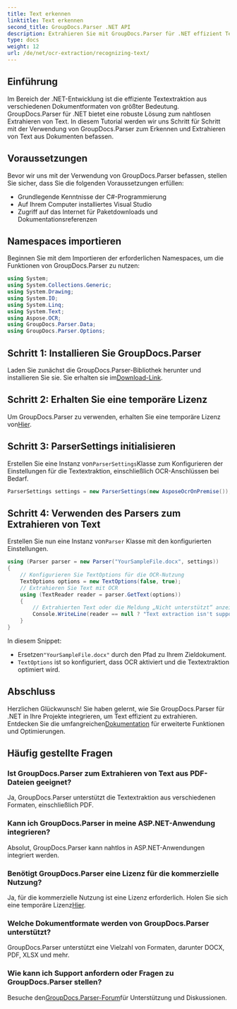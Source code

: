 ```yaml
---
title: Text erkennen
linktitle: Text erkennen
second_title: GroupDocs.Parser .NET API
description: Extrahieren Sie mit GroupDocs.Parser für .NET effizient Text aus verschiedenen Dokumentformaten. Einfache Integration und leistungsstarke OCR-Funktionen.
type: docs
weight: 12
url: /de/net/ocr-extraction/recognizing-text/
---
```

## Einführung
Im Bereich der .NET-Entwicklung ist die effiziente Textextraktion aus verschiedenen Dokumentformaten von größter Bedeutung. GroupDocs.Parser für .NET bietet eine robuste Lösung zum nahtlosen Extrahieren von Text. In diesem Tutorial werden wir uns Schritt für Schritt mit der Verwendung von GroupDocs.Parser zum Erkennen und Extrahieren von Text aus Dokumenten befassen.
## Voraussetzungen
Bevor wir uns mit der Verwendung von GroupDocs.Parser befassen, stellen Sie sicher, dass Sie die folgenden Voraussetzungen erfüllen:
- Grundlegende Kenntnisse der C#-Programmierung
- Auf Ihrem Computer installiertes Visual Studio
- Zugriff auf das Internet für Paketdownloads und Dokumentationsreferenzen

## Namespaces importieren
Beginnen Sie mit dem Importieren der erforderlichen Namespaces, um die Funktionen von GroupDocs.Parser zu nutzen:
```csharp
using System;
using System.Collections.Generic;
using System.Drawing;
using System.IO;
using System.Linq;
using System.Text;
using Aspose.OCR;
using GroupDocs.Parser.Data;
using GroupDocs.Parser.Options;
```
## Schritt 1: Installieren Sie GroupDocs.Parser
 Laden Sie zunächst die GroupDocs.Parser-Bibliothek herunter und installieren Sie sie. Sie erhalten sie im[Download-Link](https://releases.groupdocs.com/parser/net/).
## Schritt 2: Erhalten Sie eine temporäre Lizenz
 Um GroupDocs.Parser zu verwenden, erhalten Sie eine temporäre Lizenz von[Hier](https://purchase.groupdocs.com/temporary-license/).
## Schritt 3: ParserSettings initialisieren
 Erstellen Sie eine Instanz von`ParserSettings`Klasse zum Konfigurieren der Einstellungen für die Textextraktion, einschließlich OCR-Anschlüssen bei Bedarf.
```csharp
ParserSettings settings = new ParserSettings(new AsposeOcrOnPremise());
```
## Schritt 4: Verwenden des Parsers zum Extrahieren von Text
 Erstellen Sie nun eine Instanz von`Parser` Klasse mit den konfigurierten Einstellungen.
```csharp
using (Parser parser = new Parser("YourSampleFile.docx", settings))
{
    // Konfigurieren Sie TextOptions für die OCR-Nutzung
    TextOptions options = new TextOptions(false, true);
    // Extrahieren Sie Text mit OCR
    using (TextReader reader = parser.GetText(options))
    {
        // Extrahierten Text oder die Meldung „Nicht unterstützt“ anzeigen
        Console.WriteLine(reader == null ? "Text extraction isn't supported" : reader.ReadToEnd());
    }
}
```
In diesem Snippet:
-  Ersetzen`"YourSampleFile.docx"` durch den Pfad zu Ihrem Zieldokument.
- `TextOptions` ist so konfiguriert, dass OCR aktiviert und die Textextraktion optimiert wird.

## Abschluss
 Herzlichen Glückwunsch! Sie haben gelernt, wie Sie GroupDocs.Parser für .NET in Ihre Projekte integrieren, um Text effizient zu extrahieren. Entdecken Sie die umfangreichen[Dokumentation](https://reference.groupdocs.com/parser/net/) für erweiterte Funktionen und Optimierungen.

## Häufig gestellte Fragen
### Ist GroupDocs.Parser zum Extrahieren von Text aus PDF-Dateien geeignet?
Ja, GroupDocs.Parser unterstützt die Textextraktion aus verschiedenen Formaten, einschließlich PDF.
### Kann ich GroupDocs.Parser in meine ASP.NET-Anwendung integrieren?
Absolut, GroupDocs.Parser kann nahtlos in ASP.NET-Anwendungen integriert werden.
### Benötigt GroupDocs.Parser eine Lizenz für die kommerzielle Nutzung?
Ja, für die kommerzielle Nutzung ist eine Lizenz erforderlich. Holen Sie sich eine temporäre Lizenz[Hier](https://purchase.groupdocs.com/temporary-license/).
### Welche Dokumentformate werden von GroupDocs.Parser unterstützt?
GroupDocs.Parser unterstützt eine Vielzahl von Formaten, darunter DOCX, PDF, XLSX und mehr.
### Wie kann ich Support anfordern oder Fragen zu GroupDocs.Parser stellen?
 Besuche den[GroupDocs.Parser-Forum](https://forum.groupdocs.com/c/parser/17)für Unterstützung und Diskussionen.